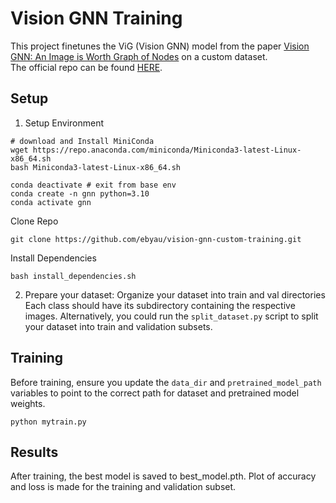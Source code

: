 # Vision GNN Training

This project finetunes the ViG (Vision GNN) model from the paper [Vision GNN: An Image is Worth Graph of Nodes](https://arxiv.org/abs/2206.00272)  on a custom dataset.   
The official repo can be found <a href="https://github.com/huawei-noah/Efficient-AI-Backbones/tree/master/vig_pytorch" target="_blank">HERE</a>.


## Setup
1. Setup Environment
```
# download and Install MiniConda
wget https://repo.anaconda.com/miniconda/Miniconda3-latest-Linux-x86_64.sh
bash Miniconda3-latest-Linux-x86_64.sh
```
```
conda deactivate # exit from base env
conda create -n gnn python=3.10
conda activate gnn
```
Clone Repo
```
git clone https://github.com/ebyau/vision-gnn-custom-training.git
```
Install Dependencies
```
bash install_dependencies.sh
```

2. Prepare your dataset:
Organize your dataset into train and val directories
Each class should have its subdirectory containing the respective images.
Alternatively, you could run the `split_dataset.py` script to split your dataset into train and validation subsets.


## Training
Before training, ensure you update the `data_dir` and `pretrained_model_path` variables to point to the correct path for dataset and pretrained model weights.
```
python mytrain.py
```

## Results

After training, the best model is saved to best_model.pth. Plot of accuracy and loss is made for the training and validation subset.

